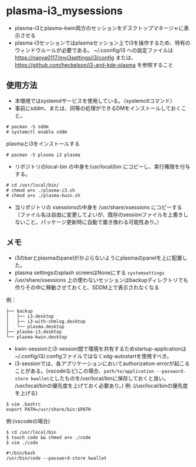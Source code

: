 # plasma-i3_mysessions
- plasma-i3とplasma-kwin両方のセッションをデスクトップマネージャに表示させる
- plasma-i3セッションではplasmaセッション上でi3を操作するため、特有のウィンドウルールが必要である。
  ~/.coonfig/i3 への設定ファイルは
  [https://naoya0117/myi3settings/i3/config](https://github.com/naoya0117/myi3settings/blob/main/i3/config)
  または、https://github.com/heckelson/i3-and-kde-plasma を参照すること
## 使用方法
- 本環境ではsystemdサービスを使用している。（systemctlコマンド）
- 事前にsddm、または、同等の処理ができるDMをインストールしておくこと。
```
# pacman -S sddm
# systemctl enable sddm
```
plasmaとi3をインストールする
```
# pacman -S plasma i3 plasma
```
-  リポジトリのlocal-bin の中身を/usr/local/bin にコピーし、実行権限を付与する。
```
# cd /usr/local/bin/
# chmod a+x ./plasma-i3.sh
# chmod a+x ./plasma-kwin.sh
```
- 当リポジトリの xsessionsの中身を /usr/share/xsessions にコピーする（ファイル名は自由に変更してよいが、既存のsessionファイルを上書きしないこと。パッケージ更新時に自動で置き換わる可能性あり。）

## メモ
- i3のbarとplasmaのpanelがかぶらないようにplasmaのpanelを上に配置した。
- plasma settingsのsplash screenはNoneにする ```systemsettings```
- /usr/share/xsessions 上の使わないセッションはbackupディレクトリでも作りその中に移動させておくと、SDDM上で表示されなくなる

例：
```.
├── backup
│   ├── i3.desktop
│   ├── i3-with-shmlog.desktop
│   └── plasma.desktop
├── plasma-i3.desktop
└── plasma-kwin.desktop

```

- kwin-sessionとi3-session間で環境を共有するためstartup-applicationは~/.config/i3/.configファイルではなくxdg-autostartを使用すべき。
- i3-sessionでは、各アプリケーションにおいてauthorization-errorが起こることがある。(vscodeなど)この場合、```path/to/application --password-store kwallet```としたものを/usr/local/binに保存しておくと良い。
  /usr/local/binの優先度を上げておく必要あり。)
例: (/usr/local/binの優先度を上げる)
```
$ vim .bashrc
export PATH=/usr/share/bin:$PATH
```
例:(vscodeの場合)
```
$ cd /usr/local/bin
$ touch code && chmod a+x ./code
$ vim ./code

#!/bin/bash
/usr/bin/code --password-store kwallet
```

